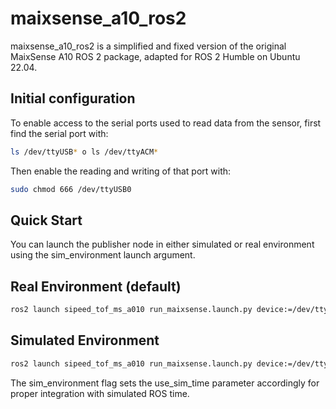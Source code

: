 # maixsense_a10_ros2
maixsense_a10_ros2 is a simplified and fixed version of the original MaixSense A10 ROS 2 package, adapted for ROS 2 Humble on Ubuntu 22.04.

## Initial configuration
To enable access to the serial ports used to read data from the sensor, first find the serial port with:
```bash
ls /dev/ttyUSB* o ls /dev/ttyACM*
```
Then enable the reading and writing of that port with:
```bash
sudo chmod 666 /dev/ttyUSB0
```

## Quick Start
You can launch the publisher node in either simulated or real environment using the sim_environment launch argument.

## Real Environment (default)
```bash
ros2 launch sipeed_tof_ms_a010 run_maixsense.launch.py device:=/dev/ttyUSB0
```

## Simulated Environment
```bash
ros2 launch sipeed_tof_ms_a010 run_maixsense.launch.py device:=/dev/ttyUSB0 sim_environment:=true
```
The sim_environment flag sets the use_sim_time parameter accordingly for proper integration with simulated ROS time.
